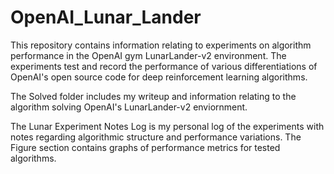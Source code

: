 # OpenAI_Lunar_Lander
This repository contains information relating to experiments on algorithm performance in the OpenAI gym LunarLander-v2 environment. The experiments test and record the performance of various differentiations of OpenAI's open source code for deep reinforcement learning algorithms.

The Solved folder includes my writeup and information relating to the algorithm solving OpenAI's LunarLander-v2 enviornment.

The Lunar Experiment Notes Log is my personal log of the experiments with notes regarding algorithmic structure and performance variations. The Figure section contains graphs of performance metrics for tested algorithms.

